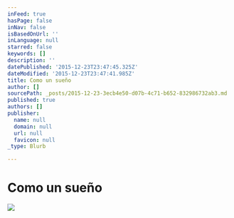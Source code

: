 ```yaml
---
inFeed: true
hasPage: false
inNav: false
isBasedOnUrl: ''
inLanguage: null
starred: false
keywords: []
description: ''
datePublished: '2015-12-23T23:47:45.325Z'
dateModified: '2015-12-23T23:47:41.985Z'
title: Como un sueño
author: []
sourcePath: _posts/2015-12-23-3ecb4e50-d07b-4c71-b652-832986732ab3.md
published: true
authors: []
publisher:
  name: null
  domain: null
  url: null
  favicon: null
_type: Blurb

---
```

# Como un sueño
![](https://the-grid-user-content.s3-us-west-2.amazonaws.com/f3f97a54-ef19-488b-9923-853a3df248b6.jpg)